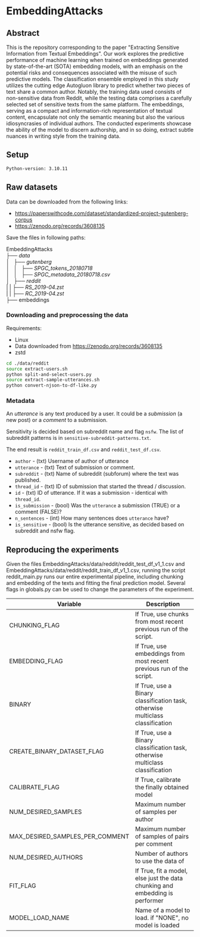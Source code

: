 # EmbeddingAttacks

## Abstract

This is the repository corresponding to the paper "Extracting Sensitive Information from Textual Embeddings".
Our work explores the predictive performance of machine learning when trained on embeddings generated by state-of-the-art (SOTA) embedding models, with an emphasis on the potential risks and consequences associated with the misuse of such predictive models. The classification ensemble employed in this study utilizes the cutting edge Autogluon library to predict whether two pieces of text share a common author. Notably, the training data used consists of non-sensitive data from Reddit, while the testing data comprises a carefully selected set of sensitive texts from the same platform. The embeddings, serving as a compact and information-rich representation of textual content, encapsulate not only the semantic meaning but also the various idiosyncrasies of individual authors. The conducted experiments showcase the ability of the model to discern authorship, and in so doing, extract subtle nuances in writing style from the training data. 

## Setup


```bash
Python-version: 3.10.11
```

## Raw datasets
Data can be downloaded from the following links: 

- https://paperswithcode.com/dataset/standardized-project-gutenberg-corpus
- https://zenodo.org/records/3608135

Save the files in following paths:

EmbeddingAttacks \
├── *data* \
│   ├── *gutenberg* \
│   │   ├── *SPGC_tokens_20180718* \
│   │   ├── *SPGC_metadata_20180718.csv* \
│   ├── *reddit* \
|   |   ├── *RS_2019-04.zst* \
|   |   ├── *RC_2019-04.zst* \
├── embeddings 

### Downloading and preprocessing the data

Requirements:

- Linux
- Data downloaded from https://zenodo.org/records/3608135
- zstd

```bash
cd ./data/reddit
source extract-users.sh
python split-and-select-users.py
source extract-sample-utterances.sh
python convert-njson-to-df-like.py
```

### Metadata

An *utterance* is any text produced by a user. It could be a *submission* (a new post) or
a *comment* to a submission.

Sensitivity is decided based on subreddit name and flag `nsfw`. The list of subreddit patterns 
is in `sensitive-subreddit-patterns.txt`.

The end result is `reddit_train_df.csv` and `reddit_test_df.csv`.

- `author` - (txt) Username of author of utterance
- `utterance` - (txt) Text of submission or comment.
- `subreddit` - (txt) Name of subreddit (subforum) where the text was published.
- `thread_id` - (txt) ID of submission that started the thread / discussion.
- `id` - (txt) ID of utterance. If it was a submission - identical with `thread_id`.
- `is_submission` - (bool) Was the `utterance` a submission (TRUE) or a comment (FALSE)?
- `n_sentences` - (int) How many sentences does `utterance` have?
- `is_sensitive` - (bool) Is the utterance sensitive, as decided based on subreddit and nsfw flag.

## Reproducing the experiments

Given the files EmbeddingAttacks/data/reddit/reddit_test_df_v1_1.csv and EmbeddingAttacks/data/reddit/reddit_train_df_v1_1.csv, running the script reddit_main.py runs our entire experimental pipeline, including chunking and embedding of the texts and fitting the final prediction model. 
Several flags in globals.py can be used to change the parameters of the experiment. 

| Variable     | Description |
| -----------  | ----------- |
| CHUNKING_FLAG  | If True, use chunks from most recent previous run of the script.     |
| EMBEDDING_FLAG  | If True, use embeddings from most recent previous run of the script.      |
| BINARY      | If True, use a Binary classification task, otherwise multiclass classification |
| CREATE_BINARY_DATASET_FLAG      | If True, use a Binary classification task, otherwise multiclass classification |
| CALIBRATE_FLAG      | If True, calibrate the finally obtained model |
| NUM_DESIRED_SAMPLES      | Maximum number of samples per author |
| MAX_DESIRED_SAMPLES_PER_COMMENT      | Maximum number of samples of pairs per comment |
| NUM_DESIRED_AUTHORS      | Number of authors to use the data of |
| FIT_FLAG     | If True, fit a model, else just the data chunking and embedding is performer |
| MODEL_LOAD_NAME      | Name of a model to load. if "NONE", no model is loaded |
